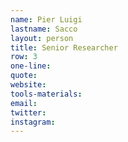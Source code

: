 ```yaml
---
name: Pier Luigi
lastname: Sacco
layout: person
title: Senior Researcher
row: 3
one-line: 
quote: 
website:
tools-materials:
email:
twitter:
instagram:
---
```

